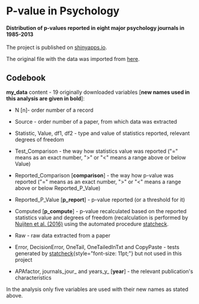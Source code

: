# P-value in Psychology

#### Distribution of p-values reported in eight major psychology journals in 1985-2013

The project is published on [shinyapps.io](https://annskama.shinyapps.io/p_values/).

The original file with the data was imported from [here](https://osf.io/gdr4q).

## Codebook

**my_data** content - 19 originally downloaded variables [**new names used in this analysis are given in bold**]:

-   N [n]- order number of a record

-   Source - order number of a paper, from which data was extracted

-   Statistic, Value, df1, df2 - type and value of statistics reported, relevant degrees of freedom

-   Test_Comparison - the way how statistics value was reported ("=" means as an exact number, "\>" or "\<" means a range above or below Value)

-   Reported_Comparison [**comparison**] - the way how p-value was reported ("=" means as an exact number, "\>" or "\<" means a range above or below Reported_P\_Value)

-   Reported_P\_Value [**p_report**] - p-value reported (or a threshold for it)

-   Computed [**p_compute**] - p-value recalculated based on the reported statistics value and degrees of freedom (recalculation is performed by [Nuijten et al. (2016)](https://www.ncbi.nlm.nih.gov/pmc/articles/PMC5101263/) using the automated procedure [statcheck](https://CRAN.R-project.org/package=statcheck).

-   Raw - raw data extracted from a paper

-   Error, DecisionError, OneTail, OneTailedInTxt and CopyPaste - tests generated by [statcheck](https://CRAN.R-project.org/package=statcheck){style="font-size: 11pt;"} but not used in this project

-   APAfactor, journals_jour\_ and years_y\_ [**year**] - the relevant publication's characteristics

In the analysis only five variables are used with their new names as stated above.
